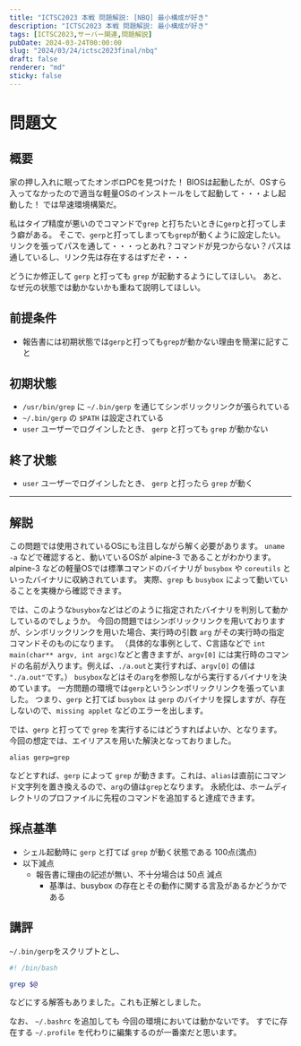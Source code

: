 ```yaml
---
title: "ICTSC2023 本戦 問題解説: [NBQ] 最小構成が好き"
description: "ICTSC2023 本戦 問題解説: 最小構成が好き"
tags: [ICTSC2023,サーバー関連,問題解説]
pubDate: 2024-03-24T00:00:00
slug: "2024/03/24/ictsc2023final/nbq"
draft: false
renderer: "md"
sticky: false
---
```


# 問題文

## 概要

家の押し入れに眠ってたオンボロPCを見つけた！
BIOSは起動したが、OSすら入ってなかったので適当な軽量OSのインストールをして起動して・・・よし起動した！
では早速環境構築だ。

私はタイプ精度が悪いのでコマンドで`grep` と打ちたいときに`gerp`と打ってしまう癖がある。
そこで、`gerp`と打ってしまっても`grep`が動くように設定したい。
リンクを張ってパスを通して・・・っとあれ？コマンドが見つからない？パスは通しているし、リンク先は存在するはずだぞ・・・

どうにか修正して `gerp` と打っても `grep` が起動するようにしてほしい。
あと、なぜ元の状態では動かないかも重ねて説明してほしい。

## 前提条件

- 報告書には初期状態では`gerp`と打っても`grep`が動かない理由を簡潔に記すこと

## 初期状態

- `/usr/bin/grep` に `~/.bin/gerp` を通じてシンボリックリンクが張られている
- `~/.bin/gerp` の `$PATH` は設定されている
- `user` ユーザーでログインしたとき、 `gerp` と打っても `grep` が動かない

## 終了状態

- `user` ユーザーでログインしたとき、 `gerp` と打ったら `grep` が動く

---

## 解説

この問題では使用されているOSにも注目しながら解く必要があります。
`uname -a` などで確認すると、動いているOSが alpine-3 であることがわかります。
alpine-3 などの軽量OSでは標準コマンドのバイナリが `busybox` や `coreutils` といったバイナリに収納されています。
実際、`grep` も `busybox` によって動いていることを実機から確認できます。

では、このような`busybox`などはどのように指定されたバイナリを判別して動かしているのでしょうか。
今回の問題ではシンボリックリンクを用いておりますが、シンボリックリンクを用いた場合、実行時の引数 `arg` がその実行時の指定コマンドそのものになります。
（具体的な事例として、C言語などで `int main(char** argv, int argc)`などと書きますが、`argv[0]` には実行時のコマンドの名前が入ります。例えば、`./a.out`と実行すれば、`argv[0]` の値は `"./a.out"`です。）
`busybox`などはその`arg`を参照しながら実行するバイナリを決めています。
一方問題の環境では`gerp`というシンボリックリンクを張っていました。
つまり、`gerp` と打てば `busybox` は `gerp` のバイナリを探しますが、存在しないので、`missing applet` などのエラーを出します。

では、`gerp` と打ってで `grep` を実行するにはどうすればよいか、となります。
今回の想定では、エイリアスを用いた解決となっておりました。

```shell
alias gerp=grep
```

などとすれば、`gerp` によって `grep` が動きます。これは、`alias`は直前にコマンド文字列を置き換えるので、`arg`の値は`grep`となります。
永続化は、ホームディレクトリのプロファイルに先程のコマンドを追加すると達成できます。

## 採点基準

- シェル起動時に `gerp` と打てば `grep` が動く状態である 100点(満点)
- 以下減点
  - 報告書に理由の記述が無い、不十分場合は 50点 減点
    - 基準は、busybox の存在とその動作に関する言及があるかどうかである

## 講評

`~/.bin/gerp`をスクリプトとし、

```bash
#! /bin/bash

grep $@
```

などにする解答もありました。これも正解としました。

なお、 `~/.bashrc` を追加しても 今回の環境においては動かないです。
すでに存在する `~/.profile` を代わりに編集するのが一番楽だと思います。
